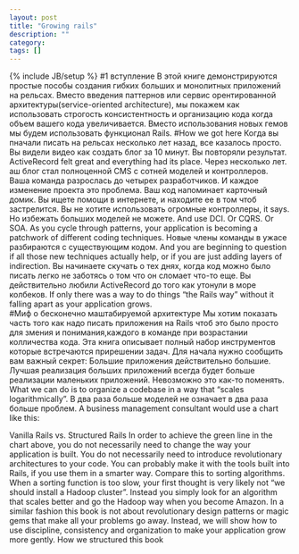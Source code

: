 ```yaml
---
layout: post
title: "Growing rails"
description: ""
category: 
tags: []
---
```

{% include JB/setup %}
#1 вступление
В этой книге демонстрируются простые пособы создания гибких больших и монолитных приложений на рельсах.
Вместо введения паттернов или сервис орентированной архитектуры(service-oriented architecture), мы покажем как использовать 
строгость консистентность и организацию кода когда объем вашего кода увеличивается. Вместо использования новых гемов мы будем использовать функционал  Rails. 
#How we got here
Когда вы пначали писать на рельсах несколько лет назад, все казалось просто. Вы видели видео как создать блог за 10 минут. Вы повторяли результат. ActiveRecord felt great and everything had its place.
Через несколько лет. аш блог стал полноценной CMS с сотней моделей и контроллеров.
Ваша команда разрослась до четырех разработчиков. И каждое изменение проекта это проблема. Ваш код напоминает карточный домик.
Вы ищете помощи в интернете, и находите ее в том чтоб застрелится. Вы не хотите использовать огромные контроллеры, it says. Но избежать больших моделей не можете. And use DCI. Or CQRS. Or SOA. As you cycle
through patterns, your application is becoming a patchwork of different coding techniques. Новые члены команды в ужасе разбираются с существующим кодом. And you are beginning to question if all those
new techniques actually help, or if you are just adding layers of indirection.
Вы начинаете скучать о тех днях, когда код можно было писать легко не заботясь о том что он сломает что-то еще. Вы действительно любили ActiveRecord до того как утонули в море колбеков. If only
there was a way to do things “the Rails way” without it falling apart as your application grows.    
#Миф о бесконечно маштабируемой архитектуре
Мы хотим показать часть того как надо писать приложения на Rails чтоб это было просто для змения и понимания,каждого в команде при возрастании колличества кода. Эта книга описывает полный набор инструментов которые встречаются прирешении задач. Для начала нужно сообщить вам важный секрет: Большие приложения действительно большие. Лучшая реализация больших приложений всегда будет больше реализации маленьких приложений. Невозможно это как-то поменять. What we can do is to organize a codebase in a way that “scales logarithmically”. В два раза больше моделей не означает в два раза больше проблем.
A business management consultant would use a chart like this:

Vanilla Rails vs. Structured Rails
In order to achieve the green line in the chart above, you do not necessarily need to change the way
your application is built. You do not necessarily need to introduce revolutionary architectures to
your code. You can probably make it with the tools built into Rails, if you use them in a smarter
way.
Compare this to sorting algorithms. When a sorting function is too slow, your first thought is very
likely not “we should install a Hadoop cluster”. Instead you simply look for an algorithm that scales
better and go the Hadoop way when you become Amazon.
In a similar fashion this book is not about revolutionary design patterns or magic gems that make all
your problems go away. Instead, we will show how to use discipline, consistency and organization
to make your application grow more gently.
How we structured this book
